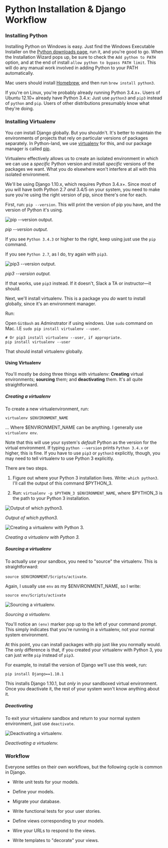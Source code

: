 # Python Installation & Django Workflow

### Installing Python

Installing Python on Windows is easy. Just find the Windows Executable Installer on the [Python downloads page](https://www.python.org/downloads/release/python-352/), run it, and you're good to go. When the Installation Wizard pops up, be sure to check the `Add python to PATH` option, and at the end of install `allow python to bypass PATH limit`. This will do any manual work involved in adding Python to your PATH automatically.


Mac users should install [Homebrew](http://brew.sh), and then run `brew install python3`.

If you're on Linux, you're probably already running Python 3.4.x+. Users of Ubuntu 12.10+ already have Python 3.4.x: Just use `python3` and `pip3` instead of `python` and `pip`. Users of other distributions presumably know what they're doing.

### Installing Virtualenv

You _can_ install Django globally. But you shouldn't. It's better to maintain the environments of projects that rely on particular versions of packages separately. In Python-land, we use [virtualenv](http://docs.python-guide.org/en/latest/dev/virtualenvs/) for this, and our package manager is called [pip](https://pypi.python.org/pypi/pip).

Virtualenv effectively allows us to create an isolated environment in which we can use a _specific_ Python version and install _specific_ versions of the packages we want. What you do elsewhere won't interfere at all with this isolated environment.

We'll be using Django 1.10.x, which requires Python 3.4.x+. Since most of you will have both Python 2.7 _and_ 3.4/5 on your system, you need to make sure you're using the right version of pip, since there's one for each.

First, run: `pip --version`. This will print the version of pip you have, and the version of Python it's using.

![pip --version output.](../Images/0-pip-version.png)

_pip --version output._

If you see `Python 3.4.3` or higher to the right, keep using just use the `pip` command. 

If you see `Python 2.7`, as I do, try again with `pip3`.

![pip3 --version output.](../Images/0-pip3-version.png)

_pip3 --version output._

If that works, use `pip3` instead. If it doesn't, Slack a TA or instructor—it should.

Next, we'll install virtualenv. This is a package you _do_ want to install globally, since it's an environment manager. 

Run:

Open `GitBash` as Adminstrator if using windows. Use `sudo` command on Mac. I.E `sudo pip install virtualenv --user`.

```
# Or pip3 install virtualenv --user, if appropriate.
pip install virtualenv --user
```

That should install virtualenv globally.

#### Using Virtualenv

You'll mostly be doing three things with virtualenv: **Creating** virtual environments; **sourcing** them; and **deactivating** them. It's all quite straightforward.

##### Creating a virtualenv

To create a new virtualenvironment, run:

```
virtualenv $ENVIRONMENT_NAME
```

... Where $ENVIRONMENT_NAME can be anything. I generally use `virtualenv env`.

Note that this will use your system's _default_ Python as the version for the virtual environment. If typing `python --version` prints `Python 3.4.x` or higher, this is fine. If you have to use `pip3` or `python3` explicitly, though, you may need to tell virtualenv to use Python 3 explicitly.

There are two steps.

1. Figure out where your Python 3 installation lives. Write: `which python3`. I'll call the output of this command $PYTHON_3.

2. Run: `virtualenv -p $PYTHON_3 $ENVIRONMENT_NAME`, where $PYTHON_3 is the path to your Python 3 installation.

![Output of which python3.](../Images/0-which-output.png)

_Output of which python3._

![Creating a virtualenv with Python 3.](../Images/0-virtualenv-py3.png)

_Creating a virtualenv with Python 3._

##### Sourcing a virtualenv

To actually _use_ your sandbox, you need to "source" the virtualenv. This is straightforward:

`source $ENVIRONMENT/Scripts/activate`.

Again, I usually use `env` as my $ENVIRONMENT_NAME, so I write: 

```
source env/Scripts/activate
```

![Sourcing a virtualenv.](../Images/0-sourcing-env.png)

_Sourcing a virtualenv._

You'll notice an `(env)` marker pop up to the left of your command prompt. This simply indicates that you're running in a virtualenv, not your normal system environment.

At this point, you can install packages with pip just like you normally would. The only difference is that, if you created your virtualenv with Python 3, you can just write `pip` instead of `pip3`.

For example, to install the version of Django we'll use this week, run: 

```
pip install Django==1.10.1
```

This installs Django 1.10.1, but _only_ in your sandboxed virtual environment. Once you deactivate it, the rest of your system won't know anything about it.

##### Deactivating

To exit your virtualenv sandbox and return to your normal system environment, just use `deactivate`.

![Deactivating a virtualenv.](../Images/0-deactivating.png)

_Deactivating a virtualenv._

### Workflow

Everyone settles on their own workflows, but the following cycle is common in Django.

* Write unit tests for your models.

* Define your models.

* Migrate your database.

* Write functional tests for your user stories.

* Define views corresponding to your models.

* Wire your URLs to respond to the views.

* Write templates to "decorate" your views.
